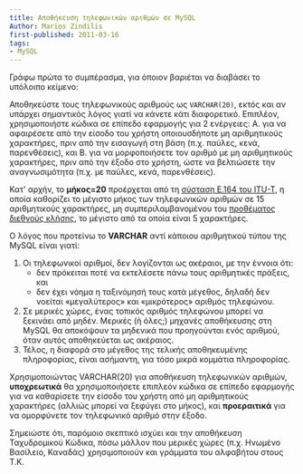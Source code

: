 ```yaml
---
title: Αποθήκευση τηλεφωνικών αριθμών σε MySQL
Author: Marios Zindilis
first-published: 2011-03-16
tags:
- MySQL
---
```


Γράφω πρώτα το συμπέρασμα, για όποιον βαριέται να διαβάσει το υπόλοιπο κείμενο:

Αποθηκεύστε τους τηλεφωνικούς αριθμούς ως 
<code>VARCHAR(20)</code>, εκτός και αν υπάρχει σημαντικός λόγος γιατί να κάνετε 
κάτι διαφορετικό. Επιπλέον, χρησιμοποιήστε κώδικα σε επίπεδο εφαρμογής για 2 
ενέργειες: Α. για να αφαιρέσετε από την είσοδο του χρήστη οποιουσδήποτε μη 
αριθμητικούς χαρακτήρες, πριν από την εισαγωγή στη βάση (π.χ. παύλες, κενά, 
παρενθέσεις), και Β. για να μορφοποιήσετε τον αριθμό με μη αριθμητικούς 
χαρακτήρες, πριν από την έξοδο στο χρήστη, ώστε να βελτιώσετε την 
αναγνωσιμότητα (π.χ. με παύλες, κενά, παρενθέσεις).

<!-- read more -->

Κατ' αρχήν, το <strong>μήκος=20</strong> προέρχεται από τη <a href="http://en.wikipedia.org/wiki/E.164" title="E.164 Recommendation"> σύσταση Ε.164 του ITU-T</a>, η οποία καθορίζει το μέγιστο μήκος των τηλεφωνικών αριθμών σε 15 αριθμητικούς χαρακτήρες, μη συμπεριλαμβανομένου του <a href="http://en.wikipedia.org/wiki/International_call_prefix" title="Λίστα με τα προθέματα διεθνών κλήσεων">προθέματος διεθνούς κλήσης</a>, το μέγιστο από τα οποία είναι 5 χαρακτήρες.

Ο λόγος που προτείνω το <strong>VARCHAR</strong> αντί κάποιου αριθμητικού τύπου της MySQL είναι γιατί:
<ol>
<li>Οι τηλεφωνικοί αριθμοί, δεν λογίζονται ως ακέραιοι, με την έννοια ότι:
<ul>
<li>δεν πρόκειται ποτέ να εκτελέσετε πάνω τους αριθμητικές πράξεις, και</li>
<li>δεν έχει νόημα η ταξινόμησή τους κατά μέγεθος, δηλαδή δεν νοείται «μεγαλύτερος» και «μικρότερος» αριθμός τηλεφώνου.</li>
</ul>
<li>Σε μερικές χώρες, ένας τοπικός αριθμός τηλεφώνου μπορεί να ξεκινάει από μηδέν. Μερικές (ή όλες;) μηχανές αποθήκευσης στη MySQL θα αποκόψουν τα μηδενικά που προηγούνται ενός αριθμού, όταν αυτός αποθηκεύεται ως ακέραιος.</li>
<li>Τέλος, η διαφορά στο μέγεθος της τελικής αποθηκευμένης πληροφορίας, είναι ασήμαντη, για τόσο μικρά κομμάτια πληροφορίας.</li>
</ol>

Χρησιμοποιώντας VARCHAR(20) για αποθήκευση τηλεφωνικών αριθμών, <strong>υποχρεωτικά</strong> θα χρησιμοποιήσετε επιπλεόν κώδικα σε επίπεδο εφαρμογής για να καθαρίσετε την είσοδο του χρήστη από μη αριθμητικούς χαρακτήρες (αλλιώς μπορεί να ξεφύγει στο μήκος), και <strong>προεραιτικά</strong> για να ομορφύνετε τον τηλεφωνικό αριθμό στην έξοδο.

Σημειώστε ότι, παρόμοιο σκεπτικό ισχύει και την αποθήκευση Ταχυδρομικού Κώδικα, πόσω μάλλον που μερικές χώρες (π.χ. Ηνωμένο Βασίλειο, Καναδάς) χρησιμοποιούν και γράμματα του αλφαβήτου στους Τ.Κ.
